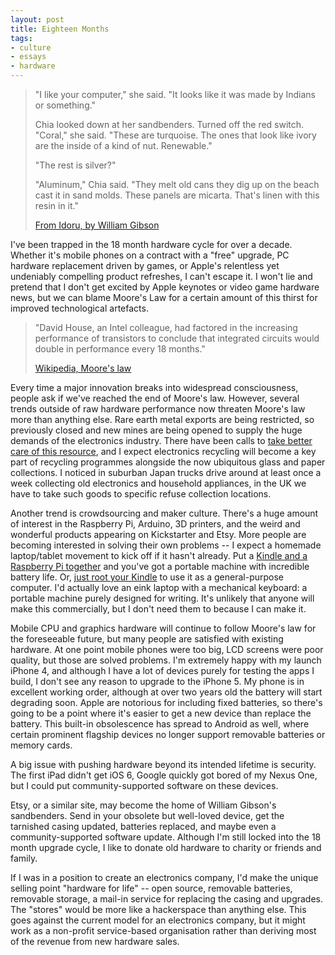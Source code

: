 ```yaml
---
layout: post
title: Eighteen Months
tags:
- culture
- essays
- hardware
---
```


<blockquote>
  <p>"I like your computer," she said. "It looks like it was made by Indians or something."</p>
  <p>Chia looked down at her sandbenders. Turned off the red switch. "Coral," she said. "These are turquoise. The ones that look like ivory are the inside of a kind of nut. Renewable."</p>
  <p>"The rest is silver?"</p>
  <p>"Aluminum," Chia said. "They melt old cans they dig up on the beach cast it in sand molds. These panels are micarta. That's linen with this resin in it."</p>
  <p><a href="http://en.wikipedia.org/wiki/Idoru">From Idoru, by William Gibson</a></p>
</blockquote>

I've been trapped in the 18 month hardware cycle for over a decade.  Whether it's mobile phones on a contract with a "free" upgrade, PC hardware replacement driven by games, or Apple's relentless yet undeniably compelling product refreshes, I can't escape it.  I won't lie and pretend that I don't get excited by Apple keynotes or video game hardware news, but we can blame Moore's Law for a certain amount of this thirst for improved technological artefacts.

<blockquote>
  <p>"David House, an Intel colleague, had factored in the increasing performance of transistors to conclude that integrated circuits would double in performance every 18 months."</p>
  <p><a href="http://en.wikipedia.org/wiki/Moore's_law">Wikipedia, Moore's law</a></p>
</blockquote>

Every time a major innovation breaks into widespread consciousness, people ask if we've reached the end of Moore's law.  However, several trends outside of raw hardware performance now threaten Moore's law more than anything else.  Rare earth metal exports are being restricted, so previously closed and new mines are being opened to supply the huge demands of the electronics industry.  There have been calls to [take better care of this resource](http://www.newscientist.com/article/mg20927995.700-lets-take-better-care-of-our-rare-earth-elements.html), and I expect electronics recycling will become a key part of recycling programmes alongside the now ubiquitous glass and paper collections.  I noticed in suburban Japan trucks drive around at least once a week collecting old electronics and household appliances, in the UK we have to take such goods to specific refuse collection locations.

Another trend is crowdsourcing and maker culture.  There's a huge amount of interest in the Raspberry Pi, Arduino, 3D printers, and the weird and wonderful products appearing on Kickstarter and Etsy.  More people are becoming interested in solving their own problems -- I expect a homemade laptop/tablet movement to kick off if it hasn't already.  Put a [Kindle and a Raspberry Pi together](http://www.ponnuki.net/2012/09/kindleberry-pi/) and you've got a portable machine with incredible battery life.  Or, [just root your Kindle](http://www.turnkeylinux.org/blog/kindle-root) to use it as a general-purpose computer.  I'd actually love an eink laptop with a mechanical keyboard: a portable machine purely designed for writing.  It's unlikely that anyone will make this commercially, but I don't need them to because I can make it.

Mobile CPU and graphics hardware will continue to follow Moore's law for the foreseeable future, but many people are satisfied with existing hardware.  At one point mobile phones were too big, LCD screens were poor quality, but those are solved problems.  I'm extremely happy with my launch iPhone 4, and although I have a lot of devices purely for testing the apps I build, I don't see any reason to upgrade to the iPhone 5.  My phone is in excellent working order, although at over two years old the battery will start degrading soon.  Apple are notorious for including fixed batteries, so there's going to be a point where it's easier to get a new device than replace the battery.  This built-in obsolescence has spread to Android as well, where certain prominent flagship devices no longer support removable batteries or memory cards.

A big issue with pushing hardware beyond its intended lifetime is security.  The first iPad didn't get iOS 6, Google quickly got bored of my Nexus One, but I could put community-supported software on these devices.

Etsy, or a similar site, may become the home of William Gibson's sandbenders.  Send in your obsolete but well-loved device, get the tarnished casing updated, batteries replaced, and maybe even a community-supported software update.  Although I'm still locked into the 18 month upgrade cycle, I like to donate old hardware to charity or friends and family.

If I was in a position to create an electronics company, I'd make the unique selling point "hardware for life" -- open source, removable batteries, removable storage, a mail-in service for replacing the casing and upgrades.  The "stores" would be more like a hackerspace than anything else.  This goes against the current model for an electronics company, but it might work as a non-profit service-based organisation rather than deriving most of the revenue from new hardware sales.
